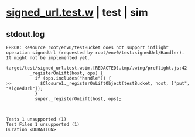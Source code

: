 # [signed_url.test.w](../../../../../../examples/tests/sdk_tests/bucket/signed_url.test.w) | test | sim

## stdout.log
```log
ERROR: Resource root/env0/testBucket does not support inflight operation signedUrl (requested by root/env0/test:signedUrl/Handler).
It might not be implemented yet.

target/test/signed_url.test.wsim.[REDACTED].tmp/.wing/preflight.js:42
         _registerOnLift(host, ops) {
           if (ops.includes("handle")) {
>>           $Closure1._registerOnLiftObject(testBucket, host, ["put", "signedUrl"]);
           }
           super._registerOnLift(host, ops);

 
 
Tests 1 unsupported (1)
Test Files 1 unsupported (1)
Duration <DURATION>
```

